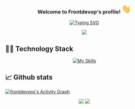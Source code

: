 
<h3 align="center">
  Welcome to Frontdevop's profile!
  <img src="https://raw.githubusercontent.com/frontdevops/frontdevops/master/icons/wave.gif" width="30" height="30">
</h3>


<div align="center">

<!--- https://readme-typing-svg.herokuapp.com --->
[![Typing SVG](https://readme-typing-svg.herokuapp.com?font=Work+Sans&size=24&duration=2500&color=007bff&center=true&vCenter=true&width=500&lines=FullStack+CTO;Software+Engineer;Backend+Developer;Frontend+Developer)](https://git.io/typing-svg)
 
![](https://komarev.com/ghpvc/?username=frontdevops&color=007bff&label=Profile+Views&style=for-the-badge)
 
</div>

## 👨‍💻 Technology Stack

<!-- https://github.com/tandpfun/skill-icons -->
<div align="center">

[![My Skills](https://skillicons.dev/icons?i=php,py,mongo,mysql,js,ts,nodejs,wasm,docker,nginx,redis,cloudflare,regex,sqlite,vue,html,css,jquery,svelte,bootstrap,git,bash,codepen,flask,gatsby,stackoverflow,github,gitlab,md,vscode,vim,neovim,svg,selenium,arduino,raspberrypi&theme=light&perline=12)](https://skillicons.dev)

</div>
  

 
  
## 📈 Github stats

<!-- https://github.com/marketplace/actions/github-profile-3d-contrib
<a href="https://github.com/yoshi389111/github-profile-3d-contrib"><img alt="frontdevops's GitHub Profile 3D Contrib" src="https://raw.githubusercontent.com/frontdevops/frontdevops/master/profile-3d-contrib/profile-night-green.svg" /></a>
-->
  
<!-- https://github.com/ashutosh00710/github-readme-activity-graph -->
<a href="https://github.com/ashutosh00710/github-readme-activity-graph"><img alt="frontdevops's Activity Graph" src="https://denvercoder1-activity-graph.herokuapp.com/graph/?username=frontdevops&bg_color=00000f&color=007bff&line=008f4c&point=FFFFFF&hide_border=true" /></a>

<!-- https://github.com/jstrieb/github-stats -->
<div align="center">
  
![](https://github.com/frontdevops/github-stats/blob/master/generated/overview.svg#gh-dark-mode-only)
![](https://github.com/frontdevops/github-stats/blob/master/generated/languages.svg#gh-dark-mode-only)

</div>
